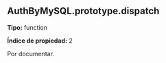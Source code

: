 ## AuthByMySQL.prototype.dispatch

**Tipo:** function

**Índice de propiedad:** 2

Por documentar.




